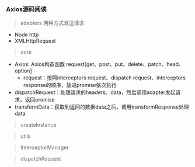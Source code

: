 ### Axios源码阅读

> adapters 两种方式发送请求
- Node http
- XMLHttpRequest

> core
- Axios: Axios构造函数 request[get、post、put、delete、patch、head、option]
  - request：按照interceptors request、dispatch request、interceptors response的顺序，放进promise依次执行
- dispatchRequest：处理请求的headers、data，然后调用adapter发起请求，返回promise
- transformData：获取到返回的数据data之后，调用transformResponse处理data

> createInstance

> utils

> InterceptorManager

> dispatchRequest
